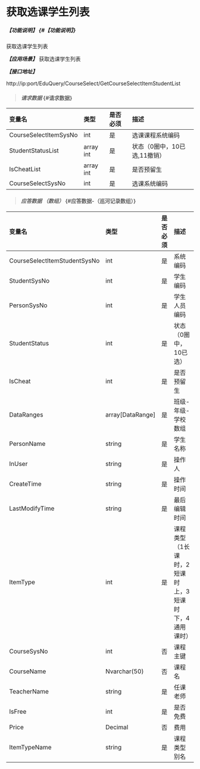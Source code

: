 # 获取选课学生列表
##### _【功能说明】_ {#【功能说明】}

获取选课学生列表


_**【应用场景】**_
获取选课学生列表


_**【接口地址】**_

http://ip:port/EduQuery/CourseSelect/GetCourseSelectItemStudentList


> #### _请求数据_ {#请求数据}

| 变量名 | 类型 | 是否必须 | 描述 |
| :--- | :--- | :--- | :--- |
| CourseSelectItemSysNo| int| 是 | 选课课程系统编码|
| StudentStatusList|array int| 是 | 状态（0圈中，10已选,11撤销）|
| IsCheatList|array  int| 是 |是否预留生|
| CourseSelectSysNo| int| 是 | 选课系统编码|






> #### _应答数据 （数组）_ {#应答数据-（巡河记录数组）}

| 变量名 | 类型 | 是否必须 | 描述 |
| :--- | :--- | :--- | :--- |
| CourseSelectItemStudentSysNo| int| 是 | 系统编码|
| StudentSysNo| int| 是 |学生编码 |
| PersonSysNo| int| 是 | 学生人员编码|
| StudentStatus| int| 是 | 状态（0圈中，10已选）|
| IsCheat| int| 是 |是否预留生|
| DataRanges| array[DataRange]| 是 | 班级-年级-学校数组 |
| PersonName| string| 是 | 学生名称|
| InUser| string| 是 | 操作人|
| CreateTime| string| 是 |操作时间|
| LastModifyTime| string| 是 |最后编辑时间|
| ItemType| int| 是 | 课程类型（1长课时，2短课时上，3短课时下，4通用课时） |
| CourseSysNo| int| 否 |课程主键 |
| CourseName | Nvarchar\(50\) | 否  | 课程名|
| TeacherName| string| 是 | 任课老师|
| IsFree| int| 是 | 是否免费 |
| Price| Decimal| 否 | 费用|
| ItemTypeName| string| 是 |课程类型别名|


